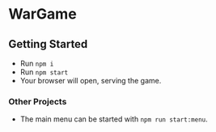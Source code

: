 # WarGame

## Getting Started
- Run `npm i`
- Run `npm start`
- Your browser will open, serving the game.

### Other Projects
- The main menu can be started with `npm run start:menu`.
